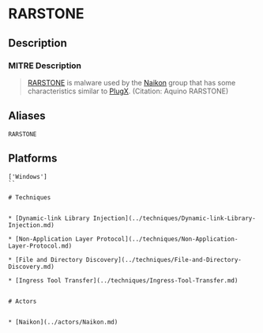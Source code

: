 
# RARSTONE

## Description

### MITRE Description

> [RARSTONE](https://attack.mitre.org/software/S0055) is malware used by the [Naikon](https://attack.mitre.org/groups/G0019) group that has some characteristics similar to [PlugX](https://attack.mitre.org/software/S0013). (Citation: Aquino RARSTONE)

## Aliases

```
RARSTONE
```

## Platforms

```
['Windows']
``

# Techniques


* [Dynamic-link Library Injection](../techniques/Dynamic-link-Library-Injection.md)

* [Non-Application Layer Protocol](../techniques/Non-Application-Layer-Protocol.md)
    
* [File and Directory Discovery](../techniques/File-and-Directory-Discovery.md)
    
* [Ingress Tool Transfer](../techniques/Ingress-Tool-Transfer.md)
    

# Actors


* [Naikon](../actors/Naikon.md)

